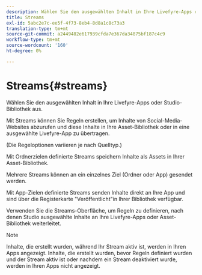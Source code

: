 ```yaml
---
description: Wählen Sie den ausgewählten Inhalt in Ihre Livefyre-Apps oder Studio-Bibliothek aus.
title: Streams
exl-id: 5abc2e7c-ee5f-4f73-8eb4-8d8a1c8c73a3
translation-type: tm+mt
source-git-commit: a2449482e617939cfda7e367da34875bf187c4c9
workflow-type: tm+mt
source-wordcount: '160'
ht-degree: 0%

---
```


# Streams{#streams}

Wählen Sie den ausgewählten Inhalt in Ihre Livefyre-Apps oder Studio-Bibliothek aus.

Mit Streams können Sie Regeln erstellen, um Inhalte von Social-Media-Websites abzurufen und diese Inhalte in Ihre Asset-Bibliothek oder in eine ausgewählte Livefyre-App zu übertragen.

(Die Regeloptionen variieren je nach Quelltyp.)

Mit Ordnerzielen definierte Streams speichern Inhalte als Assets in Ihrer Asset-Bibliothek.

Mehrere Streams können an ein einzelnes Ziel (Ordner oder App) gesendet werden.

Mit App-Zielen definierte Streams senden Inhalte direkt an Ihre App und sind über die Registerkarte &quot;Veröffentlicht&quot;in Ihrer Bibliothek verfügbar.

Verwenden Sie die Streams-Oberfläche, um Regeln zu definieren, nach denen Studio ausgewählte Inhalte an Ihre Livefyre-Apps oder Asset-Bibliothek weiterleitet.

>[!NOTE]
>
>Inhalte, die erstellt wurden, während Ihr Stream aktiv ist, werden in Ihren Apps angezeigt. Inhalte, die erstellt wurden, bevor Regeln definiert wurden und der Stream aktiv ist oder nachdem ein Stream deaktiviert wurde, werden in Ihren Apps nicht angezeigt.
